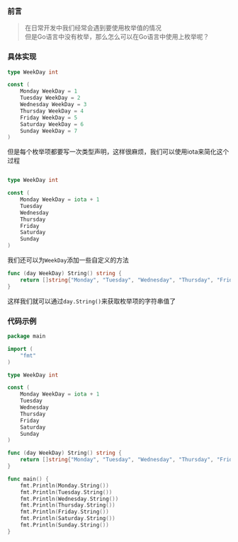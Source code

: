 ### 前言

> 在日常开发中我们经常会遇到要使用枚举值的情况  
> 但是Go语言中没有枚举，那么怎么可以在Go语言中使用上枚举呢？

### 具体实现

```Go
type WeekDay int

const (
    Monday WeekDay = 1
    Tuesday WeekDay = 2
    Wednesday WeekDay = 3
    Thursday WeekDay = 4
    Friday WeekDay = 5
    Saturday WeekDay = 6
    Sunday WeekDay = 7
)
```

但是每个枚举项都要写一次类型声明，这样很麻烦，我们可以使用iota来简化这个过程
```Go   

type WeekDay int

const (
    Monday WeekDay = iota + 1
    Tuesday
    Wednesday
    Thursday
    Friday
    Saturday
    Sunday
)
```

我们还可以为`WeekDay`添加一些自定义的方法

```Go
func (day WeekDay) String() string {
    return []string{"Monday", "Tuesday", "Wednesday", "Thursday", "Friday", "Saturday", "Sunday"}[day-1]
}
```


这样我们就可以通过`day.String()`来获取枚举项的字符串值了

### 代码示例

```Go
package main

import (
    "fmt"
)

type WeekDay int

const (
    Monday WeekDay = iota + 1
    Tuesday
    Wednesday
    Thursday
    Friday
    Saturday
    Sunday
)

func (day WeekDay) String() string {
    return []string{"Monday", "Tuesday", "Wednesday", "Thursday", "Friday", "Saturday", "Sunday"}[day-1]
}

func main() {
    fmt.Println(Monday.String())
    fmt.Println(Tuesday.String())
    fmt.Println(Wednesday.String())
    fmt.Println(Thursday.String())
    fmt.Println(Friday.String())
    fmt.Println(Saturday.String())
    fmt.Println(Sunday.String())
}
```